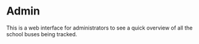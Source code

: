 # Admin

This is a web interface for administrators to see a quick overview of all the
school buses being tracked.

